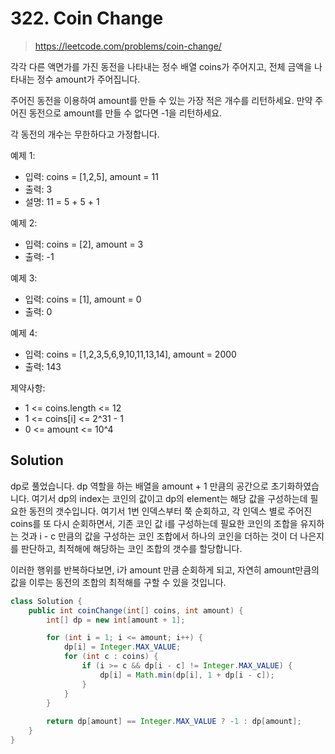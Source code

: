 # 322. Coin Change

> https://leetcode.com/problems/coin-change/

각각 다른 액면가를 가진 동전을 나타내는 정수 배열 coins가 주어지고, 전체 금액을 나타내는 정수 amount가 주어집니다.

주어진 동전을 이용하여 amount를 만들 수 있는 가장 적은 개수를 리턴하세요. 만약 주어진 동전으로 amount를 만들 수 없다면 -1을 리턴하세요.

각 동전의 개수는 무한하다고 가정합니다.

예제 1:

- 입력: coins = [1,2,5], amount = 11
- 출력: 3
- 설명: 11 = 5 + 5 + 1

예제 2:

- 입력: coins = [2], amount = 3
- 출력: -1

예제 3:

- 입력: coins = [1], amount = 0
- 출력: 0

예제 4:

- 입력: coins = [1,2,3,5,6,9,10,11,13,14], amount = 2000
- 출력: 143

제약사항:

- 1 <= coins.length <= 12
- 1 <= coins[i] <= 2^31 - 1
- 0 <= amount <= 10^4

## Solution

dp로 풀었습니다. dp 역할을 하는 배열을 amount + 1 만큼의 공간으로 초기화하였습니다. 여기서 dp의 index는 코인의 값이고 dp의 element는 해당 값을 구성하는데 필요한 동전의 갯수입니다. 여기서 1번 인덱스부터 쭉 순회하고, 각 인덱스 별로 주어진 coins를 또 다시 순회하면서, 기존 코인 값 i를 구성하는데 필요한 코인의 조합을 유지하는 것과 i - c 만큼의 값을 구성하는 코인 조합에서 하나의 코인을 더하는 것이 더 나은지를 판단하고, 최적해에 해당하는 코인 조합의 갯수를 할당합니다.

이러한 행위를 반복하다보면, i가 amount 만큼 순회하게 되고, 자연히 amount만큼의 값을 이루는 동전의 조합의 최적해를 구할 수 있을 것입니다.

```java
class Solution {
    public int coinChange(int[] coins, int amount) {
        int[] dp = new int[amount + 1];

        for (int i = 1; i <= amount; i++) {
            dp[i] = Integer.MAX_VALUE;
            for (int c : coins) {
                if (i >= c && dp[i - c] != Integer.MAX_VALUE) {
                    dp[i] = Math.min(dp[i], 1 + dp[i - c]);
                }
            }
        }
        
        return dp[amount] == Integer.MAX_VALUE ? -1 : dp[amount];
    }
}
```

